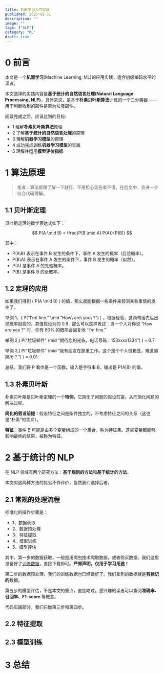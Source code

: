```yaml
---
title: 机器学习入门实践
published: 2025-01-31
description: ""
image: ""
tags: ["NLP"]
category: "ML"
draft: true
---
```


# 0 前言

本文是一个**机器学习**(Machine Learning, ML)的应用实践，适合初级编码水平的读者。

本文选择的实践内容是**基于统计的自然语言处理(Natural Language Processing, NLP)**，具体来说，是基于**朴素贝叶斯算法**训练的一个二分类器 —— 用于判断收到的邮件是否为垃圾邮件。

阅读完成之后，应该达到的目标:

- 1 理解**朴素贝叶斯算法**原理
- 2 了解**基于统计的自然语言处理**的原理
- 3 理解**机器学习模型**的原理
- 4 成功完成训练**机器学习模型**的实践
- 5 理解并运用**模型评价指标**

# 1 算法原理

> 笔者：算法原理了解一下就行，不用担心现在看不懂，在后文中，会进一步结合代码理解。

## 1.1 贝叶斯定理

贝叶斯定理的数学表达式如下：

$$
P(A \mid B) = \frac{P(B \mid A) P(A)}{P(B)}
$$

其中：

- P(A\B) 表示在事件 B 发生的条件下，事件 A 发生的概率（后验概率）。
- P(B\A) 表示在事件 A 发生的条件下，事件 B 发生的概率（似然）。
- P(A) 是事件 A 的先验概率。
- P(B) 是事件 B 的全概率。

## 1.2 定理的应用

如果我们得到 \( P(A \mid B) \) 的值，那么就能根据一些条件来预测某些事情的发生了。

举例 1，\( P(“I'm\ fine.” \mid “How\ are\ you\ ?”) \) ，根据经验，这两句话先后出现概率挺高的，其值假设为的 0.8 , 那么可以这样表述：当一个人对你说 “How are you ?” 时，你有 80% 的概率会回复他 “I′m fine.”

举例 2,\( P(“垃圾邮件” \mid “期待您的光临，电话号码：153xxxx1234”) \) = 0.7

举例 3,\( P(“垃圾邮件” \mid “我有朋友在那里工作。这个是个个人信箱亚，难道骗简历？”) \) = 0.01

总结，我们将 P 看作是一个函数，输入是字符串 B，输出是 P(A|B) 的值。

## 1.3 朴素贝叶斯

朴素贝叶斯是贝叶斯定理的一个**特例**，它简化了问题的假设前提，从而简化问题的解决过程。

**简化的假设前提**：假设特征之间是条件独立的，不考虑特征之间的关系（这也是“朴素”的含义）。

**特征**：事件 B 可能是由多个变量组成的一个集合，称为特征集。这些变量都能够影响最终的结果，被称为特征。

# 2 基于统计的 NLP

在 NLP 领域有两个研究方法：**基于规则的方法**和**基于统计的方法**。

本文对这两种方法的优劣不作评价，当然我们选择后者。

## 2.1 常规的处理流程

标准化的操作步骤是：

- 1、数据获取
- 2、数据预处理
- 3、特征提取
- 4、模型训练
- 5、模型评估

其中，第一步的数据获取，一般是用爬虫技术爬取数据，或者购买数据。我们这里准备好了<a href="/files/nlp/data.zip" target="_blank">训练数据</a>，直接下载即可。**严郑声明，仅用于学习用途！**

第二步的数据预处理，我们的训练数据也已经做好了。我们拿到的数据就是**有标记的**数据。

第五步的模型评估，不是本文的重点，直接略过。感兴趣的读者可以查阅**准确率、召回率、F1-score** 等概念。

代码实践部分，我们只做第三步和第四步。

## 2.2 特征提取

## 2.3 模型训练

# 3 总结

